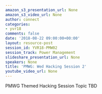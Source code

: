 ```yaml
---
amazon_s3_presentation_url: None
amazon_s3_video_url: None
author: connect
categories:
- yvr18
comments: false
date: '2018-08-22 09:00:00+00:00'
layout: resource-post
session_id: YVR18-PMW02
session_track: Power Management
slideshare_presentation_url: None
speakers: None
title: 'PMWG: Wed Hacking Session 2'
youtube_video_url: None
---
```


PMWG Themed Hacking Session Topic TBD